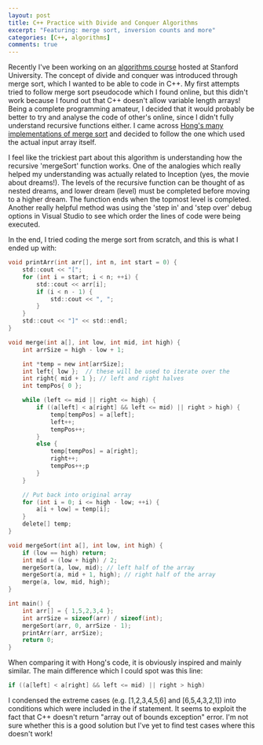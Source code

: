 ```yaml
---
layout: post
title: C++ Practice with Divide and Conquer Algorithms
excerpt: "Featuring: merge sort, inversion counts and more"
categories: [C++, algorithms]
comments: true
---
```


Recently I've been working on an [algorithms course](https://lagunita.stanford.edu/courses/course-v1:Engineering+Algorithms1+SelfPaced/info) hosted at Stanford University. The concept of divide and conquer was introduced through merge sort, which I wanted to be able to code in C++. My first attempts tried to follow merge sort pseudocode which I found online, but this didn't work because I found out that C++ doesn't allow variable length arrays! Being a complete programming amateur, I decided that it would probably be better to try and analyse the code of other's online, since I didn't fully understand recursive functions either. I came across [Hong's many implementations of merge sort](http://www.bogotobogo.com/Algorithms/mergesort.php) and decided to follow the one which used the actual input array itself. 

I feel like the trickiest part about this algorithm is understanding how the recursive 'mergeSort' function works. One of the analogies which really helped my understanding was actually related to Inception (yes, the movie about dreams!). The levels of the recursive function can be thought of as nested dreams, and lower dream (level) must be completed before moving to a higher dream. The function ends when the topmost level is completed. Another really helpful method was using the 'step in' and 'step over' debug options in Visual Studio to see which order the lines of code were being executed. 

In the end, I tried coding the merge sort from scratch, and this is what I ended up with:

~~~ c
void printArr(int arr[], int n, int start = 0) {
	std::cout << "[";
	for (int i = start; i < n; ++i) {
		std::cout << arr[i];
		if (i < n - 1) {
			std::cout << ", ";
		}
	}
	std::cout << "]" << std::endl;
}

void merge(int a[], int low, int mid, int high) {
	int arrSize = high - low + 1;

	int *temp = new int[arrSize];
	int left{ low };  // these will be used to iterate over the
	int right{ mid + 1 }; // left and right halves
	int tempPos{ 0 };

	while (left <= mid || right <= high) {
		if ((a[left] < a[right] && left <= mid) || right > high) {
			temp[tempPos] = a[left];
			left++;
			tempPos++;
		}
		else {
			temp[tempPos] = a[right];
			right++;
			tempPos++;p
		}
	}

	// Put back into original array
	for (int i = 0; i <= high - low; ++i) {
		a[i + low] = temp[i];
	}
	delete[] temp;
}

void mergeSort(int a[], int low, int high) {
	if (low == high) return; 
	int mid = (low + high) / 2;
	mergeSort(a, low, mid); // left half of the array
	mergeSort(a, mid + 1, high); // right half of the array
	merge(a, low, mid, high);
}

int main() {
	int arr[] = { 1,5,2,3,4 };
	int arrSize = sizeof(arr) / sizeof(int);
	mergeSort(arr, 0, arrSize - 1);
	printArr(arr, arrSize);
	return 0;
}
~~~

When comparing it with Hong's code, it is obviously inspired and mainly similar. The main difference which I could spot was this line:

~~~ c 
if ((a[left] < a[right] && left <= mid) || right > high)
~~~

I condensed the extreme cases (e.g. [1,2,3,4,5,6] and [6,5,4,3,2,1]) into conditions which were included in the if statement. It seems to exploit the fact that C++ doesn't return "array out of bounds exception" error. I'm not sure whether this is a good solution but I've yet to find test cases where this doesn't work! 
